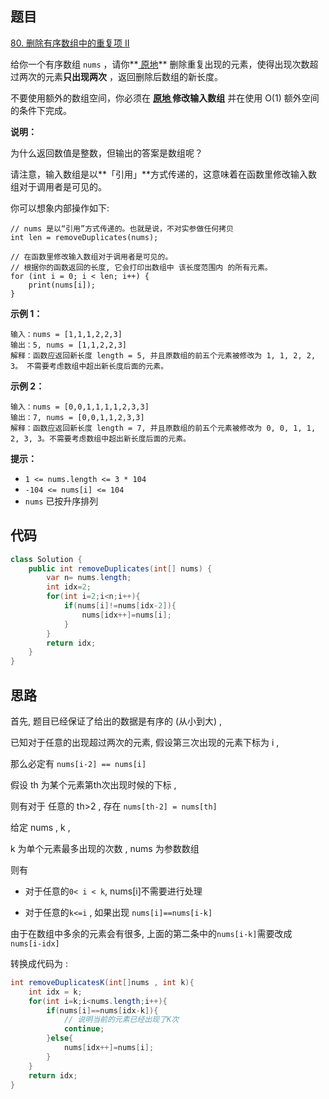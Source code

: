 ## 题目

[80. 删除有序数组中的重复项 II](https://leetcode.cn/problems/remove-duplicates-from-sorted-array-ii/)

给你一个有序数组 `nums` ，请你**[ 原地](http://baike.baidu.com/item/原地算法)** 删除重复出现的元素，使得出现次数超过两次的元素**只出现两次** ，返回删除后数组的新长度。

不要使用额外的数组空间，你必须在 **[原地 ](https://baike.baidu.com/item/原地算法)修改输入数组** 并在使用 O(1) 额外空间的条件下完成。

 

**说明：**

为什么返回数值是整数，但输出的答案是数组呢？

请注意，输入数组是以**「引用」**方式传递的，这意味着在函数里修改输入数组对于调用者是可见的。

你可以想象内部操作如下:

```
// nums 是以“引用”方式传递的。也就是说，不对实参做任何拷贝
int len = removeDuplicates(nums);

// 在函数里修改输入数组对于调用者是可见的。
// 根据你的函数返回的长度, 它会打印出数组中 该长度范围内 的所有元素。
for (int i = 0; i < len; i++) {
    print(nums[i]);
}
```

 

**示例 1：**

```
输入：nums = [1,1,1,2,2,3]
输出：5, nums = [1,1,2,2,3]
解释：函数应返回新长度 length = 5, 并且原数组的前五个元素被修改为 1, 1, 2, 2, 3。 不需要考虑数组中超出新长度后面的元素。
```

**示例 2：**

```
输入：nums = [0,0,1,1,1,1,2,3,3]
输出：7, nums = [0,0,1,1,2,3,3]
解释：函数应返回新长度 length = 7, 并且原数组的前五个元素被修改为 0, 0, 1, 1, 2, 3, 3。不需要考虑数组中超出新长度后面的元素。
```

 

**提示：**

- `1 <= nums.length <= 3 * 104`
- `-104 <= nums[i] <= 104`
- `nums` 已按升序排列



## 代码

```java
class Solution {
    public int removeDuplicates(int[] nums) {
        var n= nums.length;
        int idx=2;
        for(int i=2;i<n;i++){
            if(nums[i]!=nums[idx-2]){
                nums[idx++]=nums[i];
            }
        }
        return idx;
    }
}

```

## 思路

首先, 题目已经保证了给出的数据是有序的 (从小到大) , 

已知对于任意的出现超过两次的元素,  假设第三次出现的元素下标为 i , 

那么必定有 `nums[i-2] == nums[i] `

假设 th 为某个元素第th次出现时候的下标 , 

则有对于 任意的 th>2 , 存在 `nums[th-2] = nums[th]`

给定 nums , k , 

k 为单个元素最多出现的次数 ,  nums 为参数数组

则有

- 对于任意的`0< i < k`,  nums[i]不需要进行处理

- 对于任意的`k<=i` , 如果出现 `nums[i]==nums[i-k]` 

由于在数组中多余的元素会有很多, 上面的第二条中的`nums[i-k]`需要改成 `nums[i-idx]`

转换成代码为 : 

```java
int removeDuplicatesK(int[]nums , int k){
	int idx = k;
	for(int i=k;i<nums.length;i++){
		if(nums[i]==nums[idx-k]){
            // 说明当前的元素已经出现了K次
            continue;
        }else{
            nums[idx++]=nums[i];
        }
	}
    return idx;
}
```

